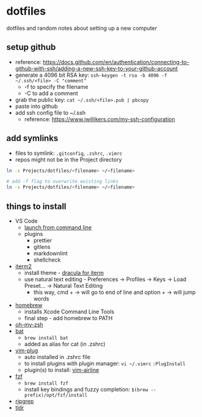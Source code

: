 # dotfiles

dotfiles and random notes about setting up a new computer

## setup github

* reference: <https://docs.github.com/en/authentication/connecting-to-github-with-ssh/adding-a-new-ssh-key-to-your-github-account>
* generate a 4096 bit RSA key: `ssh-keygen -t rsa -b 4096 -f ~/.ssh/<file> -C "comment"`
  * -f to specify the filename
  * -C to add a comment
* grab the public key: `cat ~/.ssh/<file>.pub | pbcopy`
* paste into github
* add ssh config file to ~/.ssh
  * reference: <https://www.jwillikers.com/my-ssh-configuration>

## add symlinks

* files to symlink: `.gitconfig`, `.zshrc`, `.vimrc`
* repos might not be in the Project directory

```bash
ln -s Projects/dotfiles/<filename> ~/<filename>

# add -f flag to overwrite existing links
ln -s Projects/dotfiles/<filename> ~/<filename>
```

## things to install

* VS Code
  * [launch from command line](https://code.visualstudio.com/docs/setup/mac#_launching-from-the-command-line)
  * plugins
    * prettier
    * gitlens
    * markdownlint
    * shellcheck
* [iterm2](https://iterm2.com/)
  * install theme - [dracula for iterm](https://draculatheme.com/iterm)
  * use natural text editing - Preferences -> Profiles -> Keys -> Load Preset... -> Natural Text Editing
    * this way, cmd + -> will go to end of line and option + -> will jump words
* [homebrew](https://brew.sh/)
  * installs Xcode Command Line Tools
  * final step - add homebrew to PATH
* [oh-my-zsh](https://ohmyz.sh/)
* [bat](https://github.com/sharkdp/bat)
  * `brew install bat`
  * added as alias for cat (in .zshrc)
* [vim-plug](https://github.com/junegunn/vim-plug)
  * auto installed in .zshrc file
  * to install plugins with plugin manager: `vi ~/.vimrc` `:PlugInstall`
  * plugin(s) to install: [vim-airline](https://github.com/vim-airline/vim-airline)
* [fzf](https://github.com/junegunn/fzf)
  * `brew install fzf`
  * install key bindings and fuzzy completion: `$(brew --prefix)/opt/fzf/install`
* [ripgrep](https://github.com/BurntSushi/ripgrep)
* [tldr](https://github.com/tldr-pages/tldr)
